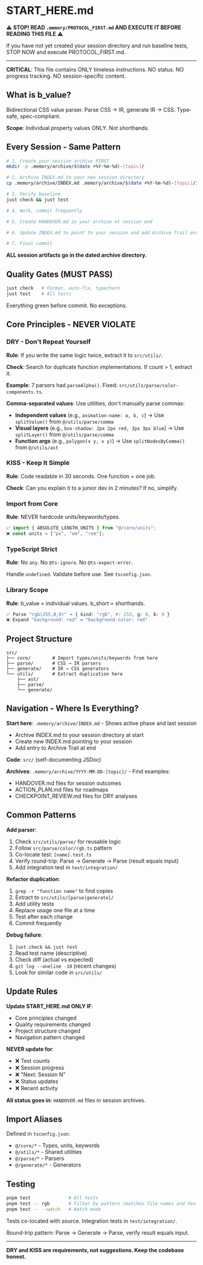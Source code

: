  <!-- DO NOT EDIT THIS FILE WITHOUT CONSULTING AUTHOR -->
# START_HERE.md

⚠️ **STOP! READ `.memory/PROTOCOL_FIRST.md` AND EXECUTE IT BEFORE READING THIS FILE** ⚠️

If you have not yet created your session directory and run baseline tests, STOP NOW and execute PROTOCOL_FIRST.md.

---

**CRITICAL**: This file contains ONLY timeless instructions. NO status. NO progress tracking. NO session-specific content.

## What is b_value?

Bidirectional CSS value parser. Parse CSS → IR, generate IR → CSS. Type-safe, spec-compliant.

**Scope**: Individual property values ONLY. Not shorthands.

## Every Session - Same Pattern

```bash
# 1. Create your session archive FIRST
mkdir -p .memory/archive/$(date +%Y-%m-%d)-[topic]/

# 2. Archive INDEX.md to your new session directory
cp .memory/archive/INDEX.md .memory/archive/$(date +%Y-%m-%d)-[topic]/INDEX_ARCHIVED.md

# 3. Verify baseline
just check && just test

# 4. Work, commit frequently

# 5. Create HANDOVER.md in your archive at session end

# 6. Update INDEX.md to point to your session and add Archive Trail entry

# 7. Final commit
```

**ALL session artifacts go in the dated archive directory.**

## Quality Gates (MUST PASS)

```bash
just check   # Format, auto-fix, typecheck
just test    # All tests
```

Everything green before commit. No exceptions.

## Core Principles - NEVER VIOLATE

### DRY - Don't Repeat Yourself

**Rule**: If you write the same logic twice, extract it to `src/utils/`.

**Check**: Search for duplicate function implementations. If count > 1, extract it.

**Example**: 7 parsers had `parseAlpha()`. Fixed: `src/utils/parse/color-components.ts`.

**Comma-separated values**: Use utilities, don't manually parse commas:
- **Independent values** (e.g., `animation-name: a, b, c`) → Use `splitValue()` from `@/utils/parse/comma`
- **Visual layers** (e.g., `box-shadow: 2px 2px red, 3px 3px blue`) → Use `splitLayer()` from `@/utils/parse/comma`
- **Function args** (e.g., `polygon(x y, x y)`) → Use `splitNodesByComma()` from `@/utils/ast`

### KISS - Keep It Simple

**Rule**: Code readable in 30 seconds. One function = one job.

**Check**: Can you explain it to a junior dev in 2 minutes? If no, simplify.

### Import from Core

**Rule**: NEVER hardcode units/keywords/types.

```typescript
✅ import { ABSOLUTE_LENGTH_UNITS } from "@/core/units";
❌ const units = ["px", "em", "rem"];
```

### TypeScript Strict

**Rule**: No `any`. No `@ts-ignore`. No `@ts-expect-error`.

Handle `undefined`. Validate before use. See `tsconfig.json`.

### Library Scope

**Rule**: b_value = individual values. b_short = shorthands.

```typescript
✅ Parse "rgb(255,0,0)" → { kind: "rgb", r: 255, g: 0, b: 0 }
❌ Expand "background: red" → "background-color: red"
```

## Project Structure

```
src/
├── core/        # Import types/units/keywords from here
├── parse/       # CSS → IR parsers
├── generate/    # IR → CSS generators
└── utils/       # Extract duplication here
    ├── ast/
    ├── parse/
    └── generate/
```

## Navigation - Where Is Everything?

**Start here**: `.memory/archive/INDEX.md` - Shows active phase and last session
- Archive INDEX.md to your session directory at start
- Create new INDEX.md pointing to your session
- Add entry to Archive Trail at end

**Code**: `src/` (self-documenting JSDoc)

**Archives**: `.memory/archive/YYYY-MM-DD-[topic]/` - Find examples:
- HANDOVER.md files for session outcomes
- ACTION_PLAN.md files for roadmaps
- CHECKPOINT_REVIEW.md files for DRY analyses

## Common Patterns

**Add parser**:
1. Check `src/utils/parse/` for reusable logic
2. Follow `src/parse/color/rgb.ts` pattern
3. Co-locate test: `[name].test.ts`
4. Verify round-trip: Parse → Generate → Parse (result equals input)
5. Add integration test in `test/integration/`

**Refactor duplication**:
1. `grep -r "function name"` to find copies
2. Extract to `src/utils/[parse|generate]/`
3. Add utility tests
4. Replace usage one file at a time
5. Test after each change
6. Commit frequently

**Debug failure**:
1. `just check && just test`
2. Read test name (descriptive)
3. Check diff (actual vs expected)
4. `git log --oneline -10` (recent changes)
5. Look for similar code in `src/utils/`

## Update Rules

**Update START_HERE.md ONLY IF**:
- Core principles changed
- Quality requirements changed
- Project structure changed
- Navigation pattern changed

**NEVER update for**:
- ❌ Test counts
- ❌ Session progress
- ❌ "Next: Session N"
- ❌ Status updates
- ❌ Recent activity

**All status goes in**: `HANDOVER.md` files in session archives.

## Import Aliases

Defined in `tsconfig.json`:
- `@/core/*` - Types, units, keywords
- `@/utils/*` - Shared utilities
- `@/parse/*` - Parsers
- `@/generate/*` - Generators

## Testing

```bash
pnpm test              # All tests
pnpm test -- rgb       # Filter by pattern (matches file names and test descriptions)
pnpm test -- --watch   # Watch mode
```

Tests co-located with source. Integration tests in `test/integration/`.

Round-trip pattern: Parse → Generate → Parse, verify result equals input.

---

**DRY and KISS are requirements, not suggestions. Keep the codebase honest.**
